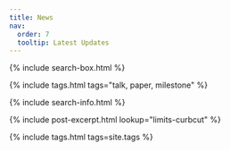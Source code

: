 ```yaml
---
title: News
nav:
  order: 7
  tooltip: Latest Updates
---
```


{% include search-box.html %}

<!-- select tags -->
{% include tags.html tags="talk, paper, milestone" %}

{% include search-info.html %}
<!--
{%
  include list.html 
  data="posts" 
  component="post-excerpt" 
%}
-->


<!--
{%
  include post-excerpt.html
  lookup="dcml-ra-jobpost"
%}
-->

{%
  include post-excerpt.html
  lookup="limits-curbcut"
%}



<!-- all tags -->
{% include tags.html tags=site.tags %}